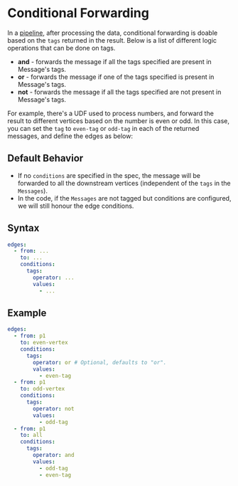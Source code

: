 # Conditional Forwarding

In a [pipeline](../../core-concepts/pipeline.md), after processing the data, conditional forwarding is doable based on the `tags` returned in the result.
Below is a list of different logic operations that can be done on tags.

- **and** - forwards the message if all the tags specified are present in Message's tags.
- **or** - forwards the message if one of the tags specified is present in Message's tags.
- **not** - forwards the message if all the tags specified are not present in Message's tags.

For example, there's a UDF used to process numbers, and forward the result to different vertices based on the number is 
even or odd. In this case, you can set the `tag` to `even-tag` or `odd-tag` in each of the returned messages,
and define the edges as below:

## Default Behavior

* If no `conditions` are specified in the spec, the message will be forwarded to all the downstream vertices (independent
  of the `tags` in the `Messages`).
* In the code, if the `Messages` are not tagged but conditions are configured, we will still honour the edge conditions.

## Syntax

```yaml
edges:
  - from: ...
    to: ...
    conditions:
      tags:
        operator: ...
        values:
          - ...
```

## Example

```yaml
edges:
  - from: p1
    to: even-vertex
    conditions:
      tags:
        operator: or # Optional, defaults to "or".
        values:
          - even-tag
  - from: p1
    to: odd-vertex
    conditions:
      tags:
        operator: not
        values:
          - odd-tag
  - from: p1
    to: all
    conditions:
      tags:
        operator: and
        values:
          - odd-tag
          - even-tag
```
